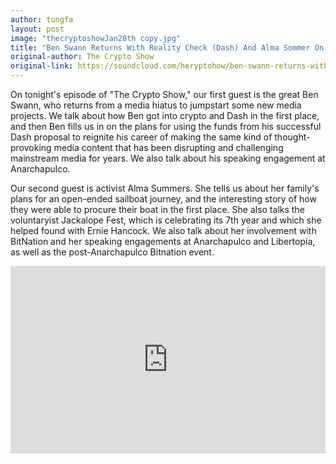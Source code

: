 ```yaml
---
author: tungfa
layout: post
image: "thecryptoshowJan28th copy.jpg"
title: "Ben Swann Returns With Reality Check (Dash) And Alma Sommer On Bitnation"
original-author: The Crypto Show
original-link: https://soundcloud.com/heryptohow/ben-swann-returns-with-reality-check-and-alma-sommer-on-bitnation
---
```


On tonight's episode of "The Crypto Show," our first guest is the great Ben Swann, who returns from a media hiatus to jumpstart some new media projects. We talk about how Ben got into crypto and Dash in the first place, and then Ben fills us in on the plans for using the funds from his successful Dash proposal to reignite his career of making the same kind of thought-provoking media content that has been disrupting and challenging mainstream media for years. We also talk about his speaking engagement at Anarchapulco.

Our second guest is activist Alma Summers. She tells us about her family's plans for an open-ended sailboat journey, and the interesting story of how they were able to procure their boat in the first place. She also talks the voluntaryist Jackalope Fest, which is celebrating its 7th year and which she helped found with Ernie Hancock. We also talk about her involvement with BitNation and her speaking engagements at Anarchapulco and Libertopia, as well as the post-Anarchapulco Bitnation event.

<iframe width="100%" height="300" scrolling="no" frameborder="no" allow="autoplay" src="https://w.soundcloud.com/player/?url=https%3A//api.soundcloud.com/tracks/388646178&amp;color=%23ff5500&amp;auto_play=false&amp;hide_related=false&amp;show_comments=true&amp;show_user=true&amp;show_reposts=false&amp;show_teaser=true&amp;visual=true"></iframe>
